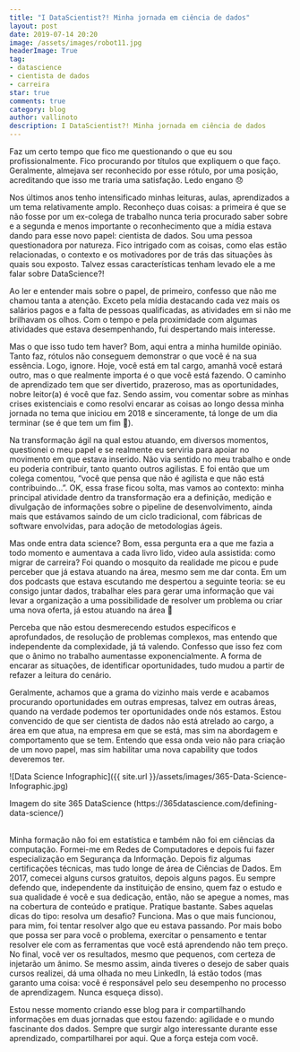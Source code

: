 ```yaml
---
title: "I DataScientist?! Minha jornada em ciência de dados"
layout: post
date: 2019-07-14 20:20
image: /assets/images/robot11.jpg
headerImage: True
tag:
- datascience
- cientista de dados
- carreira
star: true
comments: true
category: blog
author: vallinoto
description: I DataScientist?! Minha jornada em ciência de dados
---
```


Faz um certo tempo que fico me questionando o que eu sou profissionalmente. Fico procurando por títulos que expliquem o que faço. Geralmente, almejava ser reconhecido por esse rótulo, por uma posição, acreditando que isso me traria uma satisfação. Ledo engano  😞 

Nos últimos anos tenho intensificado minhas leituras, aulas, aprendizados a um tema relativamente amplo. Reconheço duas coisas: a primeira é que se não fosse por um ex-colega de trabalho nunca teria procurado saber sobre e a segunda e menos importante o reconhecimento que a mídia estava dando para esse novo papel: cientista de dados. Sou uma pessoa questionadora por natureza. Fico intrigado com as coisas, como elas estão relacionadas, o contexto e os motivadores por de trás das situações às quais sou exposto. Talvez essas características tenham levado ele a me falar sobre DataScience?!

Ao ler e entender mais sobre o papel, de primeiro, confesso que não me chamou tanta a atenção. Exceto pela mídia destacando cada vez mais os salários pagos e a falta de pessoas qualificadas, as atividades em si não me brilhavam os olhos. Com o tempo e pela proximidade com algumas atividades que estava desempenhando, fui despertando mais interesse.

Mas o que isso tudo tem haver? Bom, aqui entra a minha humilde opinião. Tanto faz, rótulos não conseguem demonstrar o que você é na sua essência. Logo, ignore. Hoje, você está em tal cargo, amanhã você estará outro, mas o que realmente importa é o que você está fazendo. O caminho de aprendizado tem que ser divertido, prazeroso, mas as oportunidades, nobre leitor(a) é você que faz. Sendo assim, vou comentar sobre as minhas crises existenciais e como resolvi encarar as coisas ao longo dessa minha jornada no tema que iniciou em 2018 e sinceramente, tá longe de um dia terminar (se é que tem um fim 🙂).

Na transformação ágil na qual estou atuando, em diversos momentos, questionei o meu papel e se realmente eu serviria para apoiar no movimento em que estava inserido. Não via sentido no meu trabalho e onde eu poderia contribuir, tanto quanto outros agilistas. E foi então que um colega comentou, “você que pensa que não é agilista e que não está contribuindo…”. OK, essa frase ficou solta, mas vamos ao contexto: minha principal atividade dentro da transformação era a definição, medição e divulgação de informações sobre o pipeline de desenvolvimento, ainda mais que estávamos saindo de um ciclo tradicional, com fábricas de software envolvidas, para adoção de metodologias ágeis.

Mas onde entra data science? Bom, essa pergunta era a que me fazia a todo momento e aumentava a cada livro lido, video aula assistida: como migrar de carreira? Foi quando o mosquito da realidade me picou e pude perceber que já estava atuando na área, mesmo sem me dar conta. Em um dos podcasts que estava escutando me despertou a seguinte teoria: se eu consigo juntar dados, trabalhar eles para gerar uma informação que vai levar a organização a uma possibilidade de resolver um problema ou criar uma nova oferta, já estou atuando na área 🙂

Perceba que não estou desmerecendo estudos específicos e aprofundados, de resolução de problemas complexos, mas entendo que independente da complexidade, já tá valendo. Confesso que isso fez com que o ânimo no trabalho aumentasse exponencialmente. A forma de encarar as situações, de identificar oportunidades, tudo mudou a partir de refazer a leitura do cenário.

Geralmente, achamos que a grama do vizinho mais verde e acabamos procurando oportunidades em outras empresas, talvez em outras áreas, quando na verdade podemos ter oportunidades onde nós estamos. Estou convencido de que ser cientista de dados não está atrelado ao cargo, a área em que atua, na empresa em que se está, mas sim na abordagem e comportamento que se tem. Entendo que essa onda veio não para criação de um novo papel, mas sim habilitar uma nova capability que todos deveremos ter.

![Data Science Infographic]({{ site.url }}/assets/images/365-Data-Science-Infographic.jpg)
<figcaption class="caption">Imagem do site 365 DataScience (https://365datascience.com/defining-data-science/)</figcaption> 

<br>

Minha formação não foi em estatística e também não foi em ciências da computação. Formei-me em Redes de Computadores e depois fui fazer especialização em Segurança da Informação. Depois fiz algumas certificações técnicas, mas tudo longe de área de Ciências de Dados. Em 2017, comecei alguns cursos gratuitos, depois alguns pagos.  Eu sempre defendo que, independente da instituição de ensino, quem faz o estudo e sua qualidade é você e sua dedicação, então, não se apegue a nomes, mas na cobertura de conteúdo e pratique. Pratique bastante. Sabes aquelas dicas do tipo: resolva um desafio? Funciona. Mas o que mais funcionou, para mim, foi tentar resolver algo que eu estava passando. Por mais bobo que possa ser para você o problema, exercitar o pensamento e tentar resolver ele com as ferramentas que você está aprendendo não tem preço. No final, você ver os resultados, mesmo que pequenos, com certeza de injetarão um ânimo. Se mesmo assim, ainda tiveres o desejo de saber quais cursos realizei, dá uma olhada no meu LinkedIn, lá estão todos (mas garanto uma coisa: você é responsável pelo seu desempenho no processo de aprendizagem. Nunca esqueça disso).

Estou nesse momento criando esse blog para ir compartilhando informações em duas jornadas que estou fazendo: agilidade e o mundo fascinante dos dados. Sempre que surgir algo interessante durante esse aprendizado, compartilharei por aqui. Que a força esteja com você.


